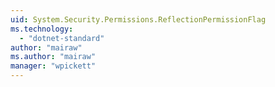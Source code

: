 ```yaml
---
uid: System.Security.Permissions.ReflectionPermissionFlag
ms.technology: 
  - "dotnet-standard"
author: "mairaw"
ms.author: "mairaw"
manager: "wpickett"
---
```

